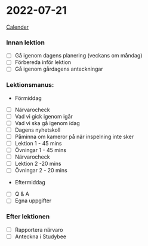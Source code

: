 # 2022-07-21
[Calender](https://calendar.google.com/calendar/u/0/r/day/2022/07/21)
### Innan lektion
- [ ] Gå igenom dagens planering (veckans om måndag)
- [ ] Förbereda inför lektion
- [ ] Gå igenom gårdagens anteckningar 

### Lektionsmanus:
- Förmiddag
- [ ] Närvarocheck
- [ ] Vad vi gick igenom igår
- [ ] Vad vi ska gå igenom idag
- [ ] Dagens nyhetskoll
- [ ] Påminna om kameror på när inspelning inte sker
- [ ] Lektion 1 - 45 mins
- [ ] Övningar 1 - 45 mins
- [ ] Närvarocheck
- [ ] Lektion 2 -20 mins
- [ ] Övningar 2 - 20 mins
- Eftermiddag
- [ ] Q & A
- [ ] Egna uppgifter
###  Efter lektionen
- [ ] Rapportera närvaro
- [ ] Anteckna i Studybee 